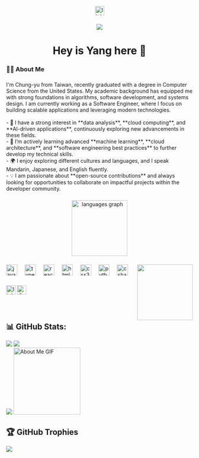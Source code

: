 
<div align="center">
  <a href="https://www.linkedin.com/"><img src="https://img.shields.io/static/v1?message=LinkedIn&logo=linkedin&label=&color=0077B5&logoColor=white&labelColor=&style=for-the-badge" height="25" alt="linkedin logo"  /></a>
</div>

###

<div align="center">
  <img src="https://visitor-badge.laobi.icu/badge?page_id=Chungyu1108.Chungyu1108&"  />
</div>

###

<h1 align="center">Hey is Yang here 👋</h1>

###

<h3 align="left">👩‍💻  About Me</h3>

###

<p align="left">I'm Chung-yu from Taiwan, recently graduated with a degree in Computer Science from the United States. My academic background has equipped me with strong foundations in algorithms, software development, and systems design. I am currently working as a Software Engineer, where I focus on building scalable applications and leveraging modern technologies.<br><br>
- 🔭 I have a strong interest in **data analysis**, **cloud computing**, and **AI-driven applications**, continuously exploring new advancements in these fields.<br>
- 🌱 I’m actively learning advanced **machine learning**, **cloud architecture**, and **software engineering best practices** to further develop my technical skills.<br>
- 🌍 I enjoy exploring different cultures and languages, and I speak Mandarin, Japanese, and English fluently.<br>
- 💡 I am passionate about **open-source contributions** and always looking for opportunities to collaborate on impactful projects within the developer community.</p>


###

<div align="center">
  <img src="https://github-readme-stats.vercel.app/api/top-langs?username=Chungyu1108&locale=en&hide_title=false&layout=compact&card_width=320&langs_count=5&theme=dracula&hide_border=false" height="150" alt="languages graph"  />
</div>

###

<img align="right" height="150" src="https://i.imgflip.com/65efzo.gif"  />

###

<div align="left">
  <img src="https://cdn.jsdelivr.net/gh/devicons/devicon/icons/javascript/javascript-original.svg" height="30" alt="javascript logo"  />
  <img width="12" />
  <img src="https://cdn.jsdelivr.net/gh/devicons/devicon/icons/typescript/typescript-original.svg" height="30" alt="typescript logo"  />
  <img width="12" />
  <img src="https://cdn.jsdelivr.net/gh/devicons/devicon/icons/react/react-original.svg" height="30" alt="react logo"  />
  <img width="12" />
  <img src="https://cdn.jsdelivr.net/gh/devicons/devicon/icons/html5/html5-original.svg" height="30" alt="html5 logo"  />
  <img width="12" />
  <img src="https://cdn.jsdelivr.net/gh/devicons/devicon/icons/css3/css3-original.svg" height="30" alt="css3 logo"  />
  <img width="12" />
  <img src="https://cdn.jsdelivr.net/gh/devicons/devicon/icons/python/python-original.svg" height="30" alt="python logo"  />
  <img width="12" />
  <img src="https://cdn.jsdelivr.net/gh/devicons/devicon/icons/csharp/csharp-original.svg" height="30" alt="csharp logo"  />
</div>

###

<div align="left">
  <a href="https://www.linkedin.com/in/chung-yu-yang/"><img src="https://img.shields.io/static/v1?message=LinkedIn&logo=linkedin&label=&color=0077B5&logoColor=white&labelColor=&style=for-the-badge" height="25" alt="linkedin logo"  /></a>
  <a href="https://discord.com/users/828155335532740610"><img src="https://img.shields.io/static/v1?message=Discord&logo=discord&label=&color=7289DA&logoColor=white&labelColor=&style=for-the-badge" height="25" alt="discord logo"  /></a>
</div>

###
<br clear="(https://media.giphy.com/media/v1.Y2lkPTc5MGI3NjExNHl3dW1pcHB0ODRwa2Rmazlmc2tuajh4OWN6eDN0YXdlbW4xeXRlMyZlcD12MV9naWZzX3NlYXJjaCZjdD1n/RbDKaczqWovIugyJmW/giphy.gif)">

###

## 📊 GitHub Stats:
![](https://github-readme-stats.vercel.app/api/top-langs/?username=Chungyu1108&theme=radical&border=false&include_all_commits=true&count_private=true&layout=compact)
![](https://github-readme-stats.vercel.app/api?username=Chungyu1108&theme=radical&border=false&include_all_commits=true&count_private=true)<br/>
![](https://github-readme-streak-stats.herokuapp.com/?user=Chungyu1108&theme=radical&hide_border=false)
<img src="https://github.com/7oSkaaa/7oSkaaa/blob/main/Images/about_me.gif?raw=true" alt="About Me GIF" width="180px">
<br/>

## 🏆 GitHub Trophies
![](https://github-profile-trophy.vercel.app/?username=Chungyu1108&theme=radical&no-frame=false&no-bg=true&margin-w=4)

<!--START_SECTION:waka-->


